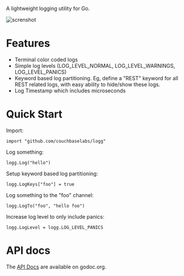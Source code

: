 A lightweight logging utility for Go.

![screnshot](http://cl.ly/image/2l0Q1M123D1c/Screen%20Shot%202013-09-14%20at%2012.28.07%20PM.png)

# Features

* Terminal color coded logs
* Simple log levels (LOG_LEVEL_NORMAL, LOG_LEVEL_WARNINGS, LOG_LEVEL_PANICS)
* Keyword based log partitioning.  Eg, define a "REST" keyword for all REST related logs, with easy ability to hide/show these logs.
* Log Timestamp which includes microseconds

# Quick Start

Import:

```
import "github.com/couchbaselabs/logg"
```

Log something:

```
logg.Log("hello")
```

Setup keyword based log partitioning:

```
logg.LogKeys["foo"] = true
```

Log something to the "foo" channel:

```
logg.LogTo("foo", "hello foo")
```

Increase log level to only include panics:

```
logg.LogLevel = logg.LOG_LEVEL_PANICS
```

# API docs

The [API Docs](http://godoc.org/github.com/couchbase/logg) are available on godoc.org.




